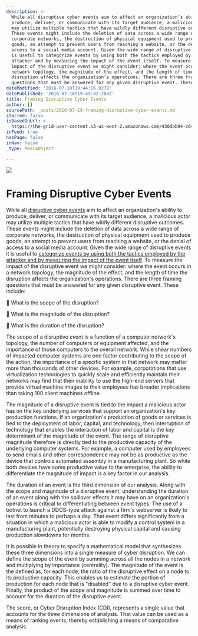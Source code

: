 ```yaml
---
description: >-
  While all disruptive cyber events aim to affect an organization’s ability to
  produce, deliver, or communicate with its target audience, a malicious actor
  may utilize multiple tactics that have wildly different disruptive outcomes.
  These events might include the deletion of data across a wide range of
  corporate networks, the destruction of physical equipment used to produce
  goods, an attempt to prevent users from reaching a website, or the denial of
  access to a social media account. Given the wide range of disruptive events it
  is useful to categorize events by using both the tactics employed by the
  attacker and by measuring the impact of the event itself. To measure the
  impact of the disruptive event we might consider: where the event occurs in a
  network topology, the magnitude of the effect, and the length of time the
  disruption affects the organization’s operations. There are three framing
  questions that must be answered for any given disruptive event. These include:
dateModified: '2016-07-18T19:44:16.927Z'
datePublished: '2016-07-18T19:45:42.284Z'
title: Framing Disruptive Cyber Events
author: []
sourcePath: _posts/2016-07-18-framing-disruptive-cyber-events.md
starred: false
isBasedOnUrl: >-
  https://the-grid-user-content.s3-us-west-2.amazonaws.com/430dbb94-c644-4bf3-a2ab-8b88f41f1454.jpg
inFeed: true
hasPage: false
inNav: false
_type: MediaObject

---
```

![](https://the-grid-user-content.s3-us-west-2.amazonaws.com/430dbb94-c644-4bf3-a2ab-8b88f41f1454.jpg)

# Framing Disruptive Cyber Events

While all [disruptive cyber events][0] aim to affect an organization's ability to produce, deliver, or communicate with its target audience, a malicious actor may utilize multiple tactics that have wildly different disruptive outcomes. These events might include the deletion of data across a wide range of corporate networks, the destruction of physical equipment used to produce goods, an attempt to prevent users from reaching a website, or the denial of access to a social media account. Given the wide range of disruptive events it is useful to [categorize events by using both the tactics employed by the attacker and by measuring the impact of the event itself][1]. To measure the impact of the disruptive event we might consider: where the event occurs in a network topology, the magnitude of the effect, and the length of time the disruption affects the organization's operations. There are three framing questions that must be answered for any given disruptive event. These include:

 What is the scope of the disruption?

 What is the magnitude of the disruption?

 What is the duration of the disruption?

The scope of a disruptive event is a function of a computer network's topology, the number of computers or equipment affected, and the importance of those computers to the overall network. While shear numbers of impacted computer systems are one factor contributing to the scope of the action, the importance of a specific system in that network may matter more than thousands of other devices. For example, corporations that use virtualization technologies to quickly scale and efficiently maintain their networks may find that their inability to use the high-end servers that provide virtual machine images to their employees has broader implications than taking 100 client machines offline.

The magnitude of a disruptive event is tied to the impact a malicious actor has on the key underlying services that support an organization's key production functions. If an organization's production of goods or services is tied to the deployment of labor, capital, and technology, then interruption of technology that enables the interaction of labor and capital is the key determinant of the magnitude of the event. The range of disruptive magnitude therefore is directly tied to the productive capacity of the underlying computer systems. For example, a computer used by employees to send emails and other correspondence may not be as productive as the device that controls automated assembly in a manufacturing plant. So while both devices have some productive value to the enterprise, the ability to differentiate the magnitude of impact is a key factor in our analysis.

The duration of an event is the third dimension of our analysis. Along with the scope and magnitude of a disruptive event, understanding the duration of an event along with the spillover effects it may have on an organization's operations is critical to differentiating between event types. The use of a botnet to launch a DDOS-type attack against a firm's webserver is likely to last from minutes to perhaps a day. That event differs significantly from a situation in which a malicious actor is able to modify a control system in a manufacturing plant, potentially destroying physical capital and causing production slowdowns for months.

It is possible in theory to specify a mathematical model that synthesizes these three dimensions into a single measure of cyber disruption. We can define the scope of the event by summing across all the nodes in a network and multiplying by importance (centrality). The magnitude of the event is the defined as, for each node, the ratio of the disruptive effect on a node to its productive capacity. This enables us to estimate the portion of production for each node that is "disabled" due to a disruptive cyber event. Finally, the product of the scope and magnitude is summed over time to account for the duration of the disruptive event.

The score, or Cyber Disruption Index (CDI), represents a single value that accounts for the three dimensions of analysis. That value can be used as a means of ranking events, thereby establishing a means of comparative analysis.

[0]: https://www.linkedin.com/pulse/cyber-attack-generic-terms-understandable-confusion-harry-phd?trk=prof-post
[1]: http://www.cissm.umd.edu/sites/default/files/CategorizingDisruptiveCyberActivity%20-%20080615.pdf